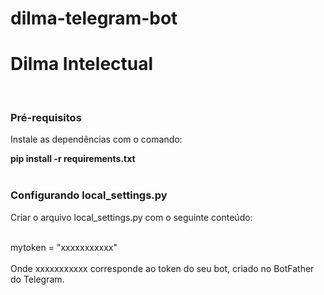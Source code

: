 # dilma-telegram-bot
<h1>Dilma Intelectual</h1>
<br/>

<h3>Pré-requisitos</h3>

Instale as dependências com o comando:

<strong>pip install -r requirements.txt</strong>
<br/><br/>

<h3>Configurando local_settings.py</h3>

Criar o arquivo local_settings.py com o seguinte conteúdo:
<br/><br/>

mytoken = "xxxxxxxxxxx"
<br/><br/>
Onde xxxxxxxxxxx corresponde ao token do seu bot, criado no BotFather do Telegram.


